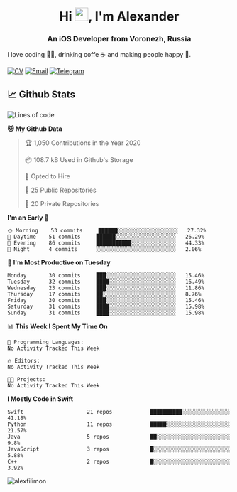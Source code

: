 <h1 align="center">Hi <img src="https://raw.githubusercontent.com/MartinHeinz/MartinHeinz/master/wave.gif" width="30px">, I'm Alexander</h1>
<h3 align="center">An iOS Developer from Voronezh, Russia</h3>

I love coding 👨‍💻, drinking coffe ☕️ and making people happy 🎊.

[![CV](https://img.shields.io/badge/CV-Александр%20Филимонов-14b420)](http://alexfilimon.github.io/)
[![Email](https://img.shields.io/badge/Email-as.filimonov@mail.ru-f39f37)](mailto:as.filimonov@mail.ru)
[![Telegram](https://img.shields.io/badge/Telegram-alexfilimon-1686b1)](https://t.me/alexfilimon)

## 📈 Github Stats

<!--START_SECTION:waka-->
![Lines of code](https://img.shields.io/badge/From%20Hello%20World%20I%27ve%20Written-481429%20lines%20of%20code-blue)

**🐱 My Github Data** 

> 🏆 1,050 Contributions in the Year 2020
 > 
> 📦 108.7 kB Used in Github's Storage 
 > 
> 💼 Opted to Hire
 > 
> 📜 25 Public Repositories
 > 
> 🔑 20 Private Repositories 

**I'm an Early 🐤** 

```text
🌞 Morning    53 commits     ██████░░░░░░░░░░░░░░░░░░░   27.32% 
🌆 Daytime    51 commits     ██████░░░░░░░░░░░░░░░░░░░   26.29% 
🌃 Evening    86 commits     ███████████░░░░░░░░░░░░░░   44.33% 
🌙 Night      4 commits      ░░░░░░░░░░░░░░░░░░░░░░░░░   2.06%

```
📅 **I'm Most Productive on Tuesday** 

```text
Monday       30 commits     ███░░░░░░░░░░░░░░░░░░░░░░   15.46% 
Tuesday      32 commits     ████░░░░░░░░░░░░░░░░░░░░░   16.49% 
Wednesday    23 commits     ███░░░░░░░░░░░░░░░░░░░░░░   11.86% 
Thursday     17 commits     ██░░░░░░░░░░░░░░░░░░░░░░░   8.76% 
Friday       30 commits     ███░░░░░░░░░░░░░░░░░░░░░░   15.46% 
Saturday     31 commits     ████░░░░░░░░░░░░░░░░░░░░░   15.98% 
Sunday       31 commits     ████░░░░░░░░░░░░░░░░░░░░░   15.98%

```


📊 **This Week I Spent My Time On** 

```text
💬 Programming Languages: 
No Activity Tracked This Week

🔥 Editors: 
No Activity Tracked This Week

🐱‍💻 Projects: 
No Activity Tracked This Week

```

**I Mostly Code in Swift** 

```text
Swift                    21 repos            ██████████░░░░░░░░░░░░░░░   41.18% 
Python                   11 repos            █████░░░░░░░░░░░░░░░░░░░░   21.57% 
Java                     5 repos             ██░░░░░░░░░░░░░░░░░░░░░░░   9.8% 
JavaScript               3 repos             █░░░░░░░░░░░░░░░░░░░░░░░░   5.88% 
C++                      2 repos             █░░░░░░░░░░░░░░░░░░░░░░░░   3.92%

```



<!--END_SECTION:waka-->

<img align="center" src="https://github-readme-stats.vercel.app/api?username=alexfilimon&show_icons=true" alt="alexfilimon" />
